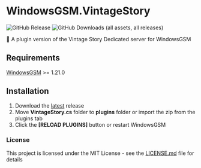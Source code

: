# WindowsGSM.VintageStory
![GitHub Release](https://img.shields.io/github/v/release/Soulflare3/WindowsGSM.VintageStory)
![GitHub Downloads (all assets, all releases)](https://img.shields.io/github/downloads/Soulflare3/WindowsGSM.VintageStory/total)

🧩 A plugin version of the Vintage Story Dedicated server for WindowsGSM

## Requirements
[WindowsGSM](https://github.com/WindowsGSM/WindowsGSM) >= 1.21.0

## Installation
1. Download the [latest](https://github.com/Soulflare3/WindowsGSM.VintageStory/releases/latest) release
1. Move **VintageStory.cs** folder to **plugins** folder or import the zip from the plugins tab
1. Click the **[RELOAD PLUGINS]** button or restart WindowsGSM

### License
This project is licensed under the MIT License - see the [LICENSE.md](https://github.com/Soulflare3/WindowsGSM.VintageStory/blob/master/LICENSE) file for details
